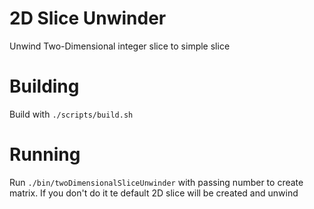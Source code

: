 # 2D Slice Unwinder
Unwind Two-Dimensional integer slice to simple slice 

# Building
Build with `./scripts/build.sh`

# Running
Run `./bin/twoDimensionalSliceUnwinder` with passing number to create matrix. 
If you don't do it te default 2D slice will be created and unwind
